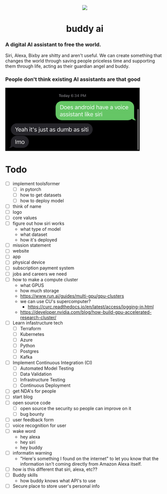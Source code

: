 <p align="center">
    <picture>
      <source media="(prefers-color-scheme: dark)" srcset="https://raw.githubusercontent.com/kevbuh/buddy/main/assets/clay_buddy.png?token=GHSAT0AAAAAAB6CXRS44AYCDVXYACKTKRZKY7MN2MQ">
      <img src="https://raw.githubusercontent.com/kevbuh/buddy/main/assets/clay_buddy.png?token=GHSAT0AAAAAAB6CXRS44AYCDVXYACKTKRZKY7MN2MQ" height="420">
    </picture>
    <h1 align="center">buddy ai</h1>
</p>

### A digital AI assistant to free the world.

Siri, Alexa, Bixby are shitty and aren't useful. We can create something that changes the world through saving people priceless time and supporting them through life, acting as their guardian angel and buddy.

### People don't think existing AI assistants are that good

<img src="notes/before_buddy/siri_sucks/notthatuseful.jpeg" height="200">

# Todo

- [ ] implement toolsformer
    - [ ] in pytorch
    - [ ] how to get datasets
    - [ ] how to deploy model
- [ ] think of name
- [ ] logo
- [ ] core values
- [ ] figure out how siri works 
    - what type of model
    - what dataset
    - how it's deployed
- [ ] mission statement
- [ ] website
- [ ] app
- [ ] physical device
- [ ] subscription payment system
- [ ] jobs and careers we need
- [ ] how to make a compute cluster
    - what GPUS
    - how much storage
    - https://www.run.ai/guides/multi-gpu/gpu-clusters
    - we can use CU's supercomputer? 
        - https://curc.readthedocs.io/en/latest/access/logging-in.html
    - https://developer.nvidia.com/blog/how-build-gpu-accelerated-research-cluster/
- [ ] Learn infastructure tech
    - [ ] Terraform 
    - [ ] Kubernetes 
    - [ ] Azure 
    - [ ] Python
    - [ ] Postgres 
    - [ ] Kafka
- [ ] Implement Continuous Integration (CI)
    - [ ] Automated Model Testing
    - [ ] Data Validation
    - [ ] Infrastructure Testing
    - [ ] Continuous Deployment
- [ ] get NDA's for people
- [ ] start blog
- [ ] open source code
    - [ ] open source the security so people can improve on it
    - [ ] bug bounty
- [ ] user feedback form
- [ ] voice recognition for user
- [ ] wake word
    - hey alexa
    - hey siri
    - hey buddy
- [ ] informatin warning
    - "Here's something I found on the internet" to let you know that the information isn't coming directly from Amazon Alexa itself.
- [ ] how is this different that siri, alexa, etc??
- [ ] Buddy skills
    - how buddy knows what API's to use
- [ ] Secure place to store user's personal info
